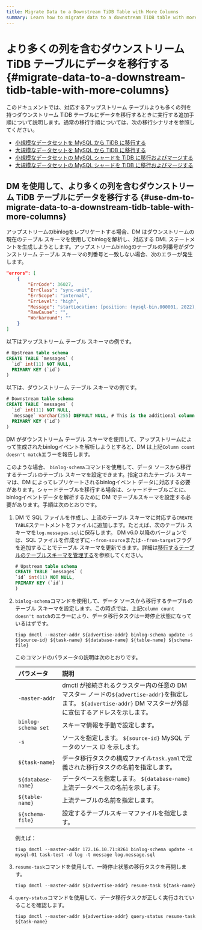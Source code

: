 ```yaml
---
title: Migrate Data to a Downstream TiDB Table with More Columns
summary: Learn how to migrate data to a downstream TiDB table with more columns than the corresponding upstream table.
---
```


# より多くの列を含むダウンストリーム TiDB テーブルにデータを移行する {#migrate-data-to-a-downstream-tidb-table-with-more-columns}

このドキュメントでは、対応するアップストリーム テーブルよりも多くの列を持つダウンストリーム TiDB テーブルにデータを移行するときに実行する追加手順について説明します。通常の移行手順については、次の移行シナリオを参照してください。

-   [小規模なデータセットを MySQL から TiDB に移行する](/migrate-small-mysql-to-tidb.md)
-   [大規模なデータセットを MySQL から TiDB に移行する](/migrate-large-mysql-to-tidb.md)
-   [小規模なデータセットの MySQL シャードを TiDB に移行およびマージする](/migrate-small-mysql-shards-to-tidb.md)
-   [大規模なデータセットの MySQL シャードを TiDB に移行およびマージする](/migrate-large-mysql-shards-to-tidb.md)

## DM を使用して、より多くの列を含むダウンストリーム TiDB テーブルにデータを移行する {#use-dm-to-migrate-data-to-a-downstream-tidb-table-with-more-columns}

アップストリームのbinlogをレプリケートする場合、DM はダウンストリームの現在のテーブル スキーマを使用してbinlogを解析し、対応する DML ステートメントを生成しようとします。アップストリームbinlogのテーブルの列番号がダウンストリーム テーブル スキーマの列番号と一致しない場合、次のエラーが発生します。

```json
"errors": [
    {
        "ErrCode": 36027,
        "ErrClass": "sync-unit",
        "ErrScope": "internal",
        "ErrLevel": "high",
        "Message": "startLocation: [position: (mysql-bin.000001, 2022), gtid-set:09bec856-ba95-11ea-850a-58f2b4af5188:1-9 ], endLocation: [ position: (mysql-bin.000001, 2022), gtid-set: 09bec856-ba95-11ea-850a-58f2b4af5188:1-9]: gen insert sqls failed, schema: log, table: messages: Column count doesn't match value count: 3 (columns) vs 2 (values)",
        "RawCause": "",
        "Workaround": ""
    }
]
```

以下はアップストリーム テーブル スキーマの例です。

```sql
# Upstream table schema
CREATE TABLE `messages` (
  `id` int(11) NOT NULL,
  PRIMARY KEY (`id`)
)
```

以下は、ダウンストリーム テーブル スキーマの例です。

```sql
# Downstream table schema
CREATE TABLE `messages` (
  `id` int(11) NOT NULL,
  `message` varchar(255) DEFAULT NULL, # This is the additional column that only exists in the downstream table.
  PRIMARY KEY (`id`)
)
```

DM がダウンストリーム テーブル スキーマを使用して、アップストリームによって生成されたbinlogイベントを解析しようとすると、DM は上記`Column count doesn't match`エラーを報告します。

このような場合、 `binlog-schema`コマンドを使用して、データ ソースから移行するテーブルのテーブル スキーマを設定できます。指定されたテーブル スキーマは、DM によってレプリケートされるbinlogイベント データに対応する必要があります。シャードテーブルを移行する場合は、シャードテーブルごとに、binlogイベントデータを解析するために DM でテーブルスキーマを設定する必要があります。手順は次のとおりです。

1.  DM で SQL ファイルを作成し、上流のテーブル スキーマに対応する`CREATE TABLE`ステートメントをファイルに追加します。たとえば、次のテーブル スキーマを`log.messages.sql`に保存します。 DM v6.0 以降のバージョンでは、SQL ファイルを作成せずに`--from-source`または`--from-target`フラグを追加することでテーブル スキーマを更新できます。詳細は[移行するテーブルのテーブルスキーマを管理する](/dm/dm-manage-schema.md)を参照してください。

    ```sql
    # Upstream table schema
    CREATE TABLE `messages` (
    `id` int(11) NOT NULL,
    PRIMARY KEY (`id`)
    )
    ```

2.  `binlog-schema`コマンドを使用して、データ ソースから移行するテーブルのテーブル スキーマを設定します。この時点では、上記`Column count doesn't match`のエラーにより、データ移行タスクは一時停止状態になっているはずです。

        tiup dmctl --master-addr ${advertise-addr} binlog-schema update -s ${source-id} ${task-name} ${database-name} ${table-name} ${schema-file}

    このコマンドのパラメータの説明は次のとおりです。

    | パラメータ               | 説明                                                                                                          |
    | :------------------ | :---------------------------------------------------------------------------------------------------------- |
    | `-master-addr`      | dmctl が接続されるクラスター内の任意の DM マスター ノードの`${advertise-addr}`を指定します。 `${advertise-addr}` DM マスターが外部に宣伝するアドレスを示します。 |
    | `binlog-schema set` | スキーマ情報を手動で設定します。                                                                                            |
    | `-s`                | ソースを指定します。 `${source-id}` MySQL データのソース ID を示します。                                                           |
    | `${task-name}`      | データ移行タスクの構成ファイル`task.yaml`で定義された移行タスクの名前を指定します。                                                             |
    | `${database-name}`  | データベースを指定します。 `${database-name}`上流データベースの名前を示します。                                                           |
    | `${table-name}`     | 上流テーブルの名前を指定します。                                                                                            |
    | `${schema-file}`    | 設定するテーブルスキーマファイルを指定します。                                                                                     |

    例えば：

        tiup dmctl --master-addr 172.16.10.71:8261 binlog-schema update -s mysql-01 task-test -d log -t message log.message.sql

3.  `resume-task`コマンドを使用して、一時停止状態の移行タスクを再開します。

        tiup dmctl --master-addr ${advertise-addr} resume-task ${task-name}

4.  `query-status`コマンドを使用して、データ移行タスクが正しく実行されていることを確認します。

        tiup dmctl --master-addr ${advertise-addr} query-status resume-task ${task-name}
